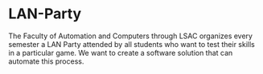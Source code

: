 # LAN-Party
The Faculty of Automation and Computers through LSAC organizes every semester a LAN Party attended by all students who want to test their skills in a particular game. We want to create a software solution that can automate this process.
